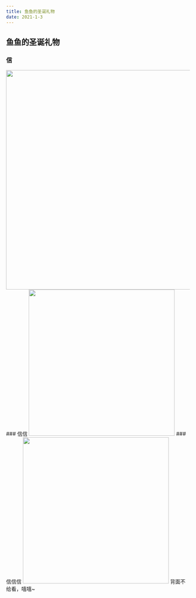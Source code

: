 ```yaml
---
title: 鱼鱼的圣诞礼物
date: 2021-1-3
---
```


## 鱼鱼的圣诞礼物

### 信
<img src="{{site.url}}/images/xin.jpg" width="600" />
### 信信
<img src="{{site.url}}/images/xinxin.jpg" width="400" />
### 信信信
<img src="{{site.url}}/images/xinxinxin.jpg" width="400" />
背面不给看，嘻嘻~